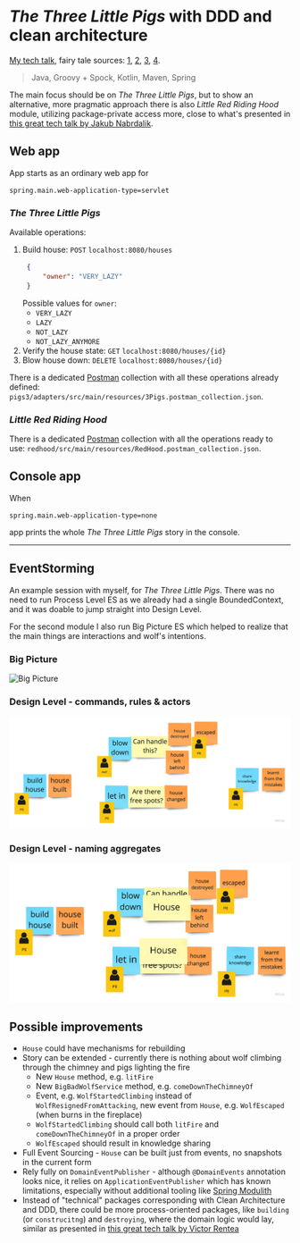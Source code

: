 # _The Three Little Pigs_ with DDD and clean architecture

[My tech talk](https://github.com/mat3e/talks/tree/master/docs/3pigs), fairy tale
sources: [1](https://www.gillbooks.ie/AcuCustom/Sitename/DAM/101/WWSI_OM_0902.pdf), [2](http://www.hellokids.com/c_14958/reading-learning/stories-for-children/animal-stories-for-kids/the-three-little-pigs), [3](https://sacred-texts.com/neu/eng/eft/eft15.htm), [4](https://americanliterature.com/childrens-stories/the-three-little-pigs).

> Java, Groovy + Spock, Kotlin, Maven, Spring

The main focus should be on _The Three Little Pigs_, but to show an alternative, more pragmatic approach there is also
_Little Red Riding Hood_ module, utilizing package-private access more, close to what's presented
in [this great tech talk by Jakub Nabrdalik](https://www.youtube.com/watch?v=KrLFs6f2bOA).

## Web app

App starts as an ordinary web app for

```properties
spring.main.web-application-type=servlet
```

### _The Three Little Pigs_

Available operations:

1. Build house: `POST` `localhost:8080/houses`
   ```json
    {
        "owner": "VERY_LAZY"
    }
    ```
   Possible values for `owner`:
    * `VERY_LAZY`
    * `LAZY`
    * `NOT_LAZY`
    * `NOT_LAZY_ANYMORE`
2. Verify the house state: `GET` `localhost:8080/houses/{id}`
3. Blow house down: `DELETE` `localhost:8080/houses/{id}`

There is a dedicated [Postman](https://www.postman.com/) collection with all these operations already
defined: `pigs3/adapters/src/main/resources/3Pigs.postman_collection.json`.

### _Little Red Riding Hood_

There is a dedicated [Postman](https://www.postman.com/) collection with all the operations ready to
use: `redhood/src/main/resources/RedHood.postman_collection.json`.

## Console app

When

```properties
spring.main.web-application-type=none
```

app prints the whole _The Three Little Pigs_ story in the console.

---

## EventStorming

An example session with myself, for _The Three Little Pigs_. There was no need to run Process Level ES as we already had
a single BoundedContext, and it was doable to jump straight into Design Level.

For the second module I also run Big Picture ES which helped to realize that the main things are interactions and wolf's
intentions.

### Big Picture

![Big Picture](./es.jpg)

### Design Level - commands, rules & actors

![Design Level rules](./es2.jpg)

### Design Level - naming aggregates

![Design Level aggregates](./es3.jpg)

## Possible improvements

* `House` could have mechanisms for rebuilding
* Story can be extended - currently there is nothing about wolf climbing through the chimney and pigs lighting the fire
    * New `House` method, e.g. `litFire`
    * New `BigBadWolfService` method, e.g. `comeDownTheChimneyOf`
    * Event, e.g. `WolfStartedClimbing` instead of `WolfResignedFromAttacking`, new event from `House`,
      e.g. `WolfEscaped` (when burns in the fireplace)
    * `WolfStartedClimbing` should call both `litFire` and `comeDownTheChimneyOf` in a proper order
    * `WolfEscaped` should result in knowledge sharing
* Full Event Sourcing - `House` can be built just from events, no snapshots in the current form
* Rely fully on `DomainEventPublisher` - although `@DomainEvents` annotation looks
  nice, it relies on `ApplicationEventPublisher` which has known limitations, especially without additional tooling
  like [Spring Modulith](https://spring.io/blog/2022/10/21/introducing-spring-modulith)
* Instead of "technical" packages corresponding with Clean Architecture and DDD, there could be more process-oriented
  packages, like `building` (or `construcitng`) and `destroying`, where the domain logic would lay, similar as presented
  in [this great tech talk by Victor Rentea](https://www.youtube.com/watch?v=H7HWOlANX78)
